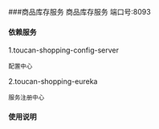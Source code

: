 ###商品库存服务
    商品库存服务
    端口号:8093
    

#### 依赖服务
1.toucan-shopping-config-server

    配置中心
    
2.toucan-shopping-eureka
    
    服务注册中心



#### 使用说明

